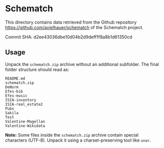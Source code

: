 # Schematch

This directory contains data retrieved from the Github repository https://github.com/avielhauer/schematch of the Schematch project.

Commit SHA: d2ee43036dbe10d04b2d9deff1f8a8b1d61350cd

## Usage

Unpack the `schematch.zip` archive without an additional subfolder. The final folder structure should read as:

```
README.md
schematch.zip
DeNorm
Efes-bib
Efes-music
ISIA-inventory
ISIA-real_estate2
Pubs
Sakila
Test
Valentine-Magellan
Valentine-Wikidata
```

**Note:** Some files inside the `schematch.zip` archive contain special characters (UTF-8). Unpack it using a charset-preserving tool like `unar`.
